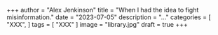 +++
author = "Alex Jenkinson"
title = "When I had the idea to fight misinformation."
date = "2023-07-05"
description = "..."
categories = [
    "XXX",
]
tags = [
    "XXX"
]
image = "library.jpg"
draft = true
+++


